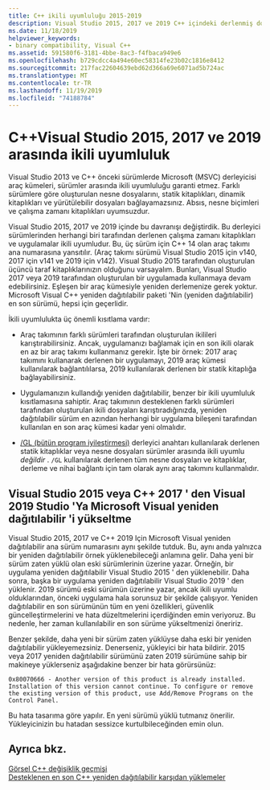 ```yaml
---
title: C++ ikili uyumluluğu 2015-2019
description: Visual Studio 2015, 2017 ve 2019 C++ içindeki derlenmiş dosyalar arasında ikili uyumluluğun nasıl çalıştığını açıklar. Her üç sürüm C++ Için bir Microsoft Visual yeniden dağıtılabilir paketi çalışmaktadır.
ms.date: 11/18/2019
helpviewer_keywords:
- binary compatibility, Visual C++
ms.assetid: 591580f6-3181-4bbe-8ac3-f4fbaca949e6
ms.openlocfilehash: b729cdcc4a494e60ec58314fe23b02c1816e8412
ms.sourcegitcommit: 217fac22604639ebd62d366a69e6071ad5b724ac
ms.translationtype: MT
ms.contentlocale: tr-TR
ms.lasthandoff: 11/19/2019
ms.locfileid: "74188784"
---
```

# <a name="c-binary-compatibility-between-visual-studio-2015-2017-and-2019"></a>C++Visual Studio 2015, 2017 ve 2019 arasında ikili uyumluluk

Visual Studio 2013 ve C++ önceki sürümlerde Microsoft (MSVC) derleyicisi araç kümeleri, sürümler arasında ikili uyumluluğu garanti etmez. Farklı sürümlere göre oluşturulan nesne dosyalarını, statik kitaplıkları, dinamik kitaplıkları ve yürütülebilir dosyaları bağlayamazsınız. Absıs, nesne biçimleri ve çalışma zamanı kitaplıkları uyumsuzdur.

Visual Studio 2015, 2017 ve 2019 içinde bu davranışı değiştirdik. Bu derleyici sürümlerinden herhangi biri tarafından derlenen çalışma zamanı kitaplıkları ve uygulamalar ikili uyumludur. Bu, üç sürüm için C++ 14 olan araç takımı ana numarasına yansıtılır. (Araç takımı sürümü Visual Studio 2015 için v140, 2017 için v141 ve 2019 için v142). Visual Studio 2015 tarafından oluşturulan üçüncü taraf kitaplıklarınızın olduğunu varsayalım. Bunları, Visual Studio 2017 veya 2019 tarafından oluşturulan bir uygulamada kullanmaya devam edebilirsiniz. Eşleşen bir araç kümesiyle yeniden derlemenize gerek yoktur. Microsoft Visual C++ yeniden dağıtılabilir paketi 'Nin (yeniden dağıtılabilir) en son sürümü, hepsi için geçerlidir.

İkili uyumlulukta üç önemli kısıtlama vardır:

- Araç takımının farklı sürümleri tarafından oluşturulan ikilileri karıştırabilirsiniz. Ancak, uygulamanızı bağlamak için en son ikili olarak en az bir araç takımı kullanmanız gerekir. İşte bir örnek: 2017 araç takımını kullanarak derlenen bir uygulamayı, 2019 araç kümesi kullanılarak bağlantılılarsa, 2019 kullanılarak derlenen bir statik kitaplığa bağlayabilirsiniz.

- Uygulamanızın kullandığı yeniden dağıtılabilir, benzer bir ikili uyumluluk kısıtlamasına sahiptir. Araç takımının desteklenen farklı sürümleri tarafından oluşturulan ikili dosyaları karıştıradığınızda, yeniden dağıtılabilir sürüm en azından herhangi bir uygulama bileşeni tarafından kullanılan en son araç kümesi kadar yeni olmalıdır.

- [/GL (bütün program iyileştirmesi)](../build/reference/gl-whole-program-optimization.md) derleyici anahtarı kullanılarak derlenen statik kitaplıklar veya nesne dosyaları sürümler arasında ikili uyumlu *değildir* . `/GL` kullanılarak derlenen tüm nesne dosyaları ve kitaplıklar, derleme ve nihai bağlantı için tam olarak aynı araç takımını kullanmalıdır.

## <a name="upgrade-the-microsoft-visual-c-redistributable-from-visual-studio-2015-or-2017-to-visual-studio-2019"></a>Visual Studio 2015 veya C++ 2017 ' den Visual 2019 Studio 'Ya Microsoft Visual yeniden dağıtılabilir 'i yükseltme

Visual Studio 2015, 2017 ve C++ 2019 Için Microsoft Visual yeniden dağıtılabilir ana sürüm numarasını aynı şekilde tutduk. Bu, aynı anda yalnızca bir yeniden dağıtılabilir örnek yüklenebileceği anlamına gelir. Daha yeni bir sürüm zaten yüklü olan eski sürümlerinin üzerine yazar. Örneğin, bir uygulama yeniden dağıtılabilir Visual Studio 2015 ' den yüklenebilir. Daha sonra, başka bir uygulama yeniden dağıtılabilir Visual Studio 2019 ' den yüklenir. 2019 sürümü eski sürümün üzerine yazar, ancak ikili uyumlu olduklarından, önceki uygulama hala sorunsuz bir şekilde çalışıyor. Yeniden dağıtılabilir en son sürümünün tüm en yeni özellikleri, güvenlik güncelleştirmelerini ve hata düzeltmelerini içerdiğinden emin veriyoruz. Bu nedenle, her zaman kullanılabilir en son sürüme yükseltmenizi öneririz.

Benzer şekilde, daha yeni bir sürüm zaten yüklüyse daha eski bir yeniden dağıtılabilir yükleyemezsiniz. Denerseniz, yükleyici bir hata bildirir. 2015 veya 2017 yeniden dağıtılabilir sürümünü zaten 2019 sürümüne sahip bir makineye yüklerseniz aşağıdakine benzer bir hata görürsünüz:

```Output
0x80070666 - Another version of this product is already installed. Installation of this version cannot continue. To configure or remove the existing version of this product, use Add/Remove Programs on the Control Panel.
```

Bu hata tasarıma göre yapılır. En yeni sürümü yüklü tutmanız önerilir. Yükleyicinizin bu hatadan sessizce kurtulbileceğinden emin olun.

## <a name="see-also"></a>Ayrıca bkz.

[Görsel C++ değişiklik geçmişi](../porting/visual-cpp-change-history-2003-2015.md)\
[Desteklenen en son C++ yeniden dağıtılabilir karşıdan yüklemeler](https://support.microsoft.com/help/2977003/the-latest-supported-visual-c-downloads)
